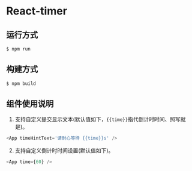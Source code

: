 # React-timer

## 运行方式

```js
$ npm run
```

## 构建方式

```js
$ npm build
```

## 组件使用说明

1. 支持自定义提交显示文本(默认值如下，`{{time}}`指代倒计时时间、照写就是)。

```js
<App timeHintText='请耐心等待 {{time}}s' />
```

2. 支持自定义倒计时时间设置(默认值如下)。

```js
<App time={60} />
```
